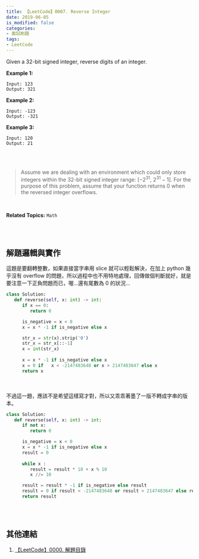 ```yaml
---
title: 【LeetCode】0007. Reverse Integer
date: 2019-06-05
is_modified: false
categories:
- 面試刷題
tags:
- LeetCode
--- 
```


Given a 32-bit signed integer, reverse digits of an integer.

<!--more-->
**Example 1:**
```
Input: 123
Output: 321
```

**Example 2:**
```
Input: -123
Output: -321
```

**Example 3:**
```
Input: 120
Output: 21
```
<br><br>

> Assume we are dealing with an environment which could only store integers within the 32-bit signed integer range: [$−2^{31}$, $2^{31} − 1$]. For the purpose of this problem, assume that your function returns 0 when the reversed integer overflows.

<br>

**Related Topics:** `Math`

<br><br>

## 解題邏輯與實作
這題是要翻轉整數，如果直接當字串用 slice 就可以輕鬆解決，在加上 python 幾乎沒有 overflow 的問題，所以過程中也不用特地處理，回傳做個判斷就好，就是要注意一下正負問題而已，喔...還有尾數為 0 的狀況...

```python
class Solution:
   def reverse(self, x: int) -> int:
      if x == 0:
         return 0

      is_negative = x < 0
      x = x * -1 if is_negative else x 

      str_x = str(x).strip('0')
      str_x = str_x[::-1]
      x = int(str_x)
      
      x = x * -1 if is_negative else x            
      x = 0 if   x < -2147483648 or x > 2147483647 else x
      return x
```
<br><br>
不過這一題，應該不是希望這樣寫才對，所以又乖乖著墨了一版不轉成字串的版本。

```python
class Solution:
   def reverse(self, x: int) -> int:
      if not x:
         return 0

      is_negative = x < 0
      x = x * -1 if is_negative else x 
      result = 0
      
      while x :
         result = result * 10 + x % 10
         x //= 10

      result = result * -1 if is_negative else result            
      result = 0 if result < -2147483648 or result > 2147483647 else result
      return result
```


<br><br>

## 其他連結
1. [【LeetCode】0000. 解題目錄](/LeetCode-0000-Contents/)